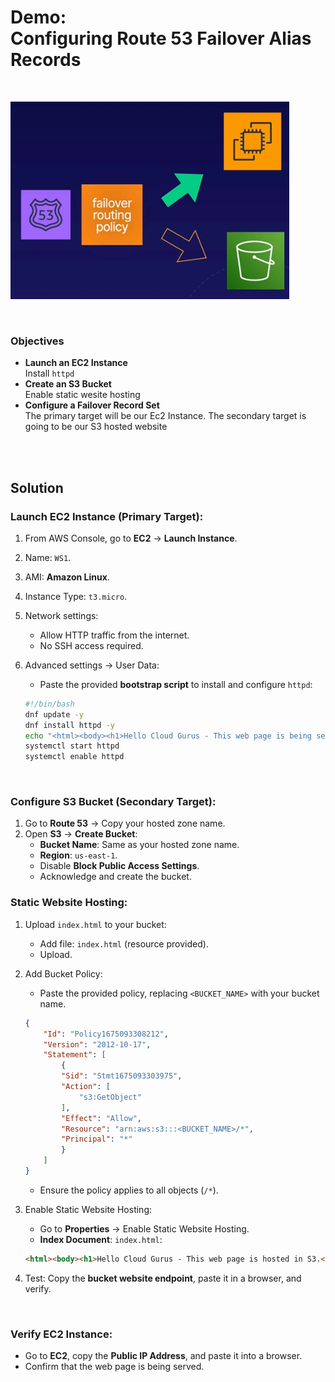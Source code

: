 # Demo:<br>Configuring Route 53 Failover Alias Records

<br>

![](../img/demo/7.10.Route53-FailoverAliasRecord.png)

<br>

### Objectives
- **Launch an EC2 Instance**<br>Install `httpd`
- **Create an S3 Bucket**<br>Enable static wesite hosting
- **Configure a Failover Record Set**<br>The primary target will be our Ec2 Instance. The secondary target is going to be our S3 hosted website

<br><br>

## Solution
### **Launch EC2 Instance (Primary Target):**
1. From AWS Console, go to **EC2** → **Launch Instance**.
2. Name: `WS1`.
3. AMI: **Amazon Linux**.
4. Instance Type: `t3.micro`.
5. Network settings:
   - Allow HTTP traffic from the internet.
   - No SSH access required.
6. Advanced settings → User Data:  
   - Paste the provided **bootstrap script** to install and configure `httpd`:

    ```sh
    #!/bin/bash	
    dnf update -y
    dnf install httpd -y
    echo "<html><body><h1>Hello Cloud Gurus - This web page is being served from EC2.</h1></body></html>" >/var/www/html/index.html
    systemctl start httpd
    systemctl enable httpd
    ```

<br>

### **Configure S3 Bucket (Secondary Target):**
1. Go to **Route 53** → Copy your hosted zone name.
2. Open **S3** → **Create Bucket**:
   - **Bucket Name**: Same as your hosted zone name.
   - **Region**: `us-east-1`.
   - Disable **Block Public Access Settings**.
   - Acknowledge and create the bucket.

### **Static Website Hosting:**
1. Upload `index.html` to your bucket:
   - Add file: `index.html` (resource provided).
   - Upload.
2. Add Bucket Policy:
   - Paste the provided policy, replacing `<BUCKET_NAME>` with your bucket name.

    ```json
    {
        "Id": "Policy1675093308212",
        "Version": "2012-10-17",
        "Statement": [
            {
            "Sid": "Stmt1675093303975",
            "Action": [
                "s3:GetObject"
            ],
            "Effect": "Allow",
            "Resource": "arn:aws:s3:::<BUCKET_NAME>/*",
            "Principal": "*"
            }
        ]
    }
    ```

   - Ensure the policy applies to all objects (`/*`).
3. Enable Static Website Hosting:
   - Go to **Properties** → Enable Static Website Hosting.
   - **Index Document**: `index.html`:

    ```html
    <html><body><h1>Hello Cloud Gurus - This web page is hosted in S3.</h1></body></html>
    ```

4. Test: Copy the **bucket website endpoint**, paste it in a browser, and verify.

<br>

### **Verify EC2 Instance:**
- Go to **EC2**, copy the **Public IP Address**, and paste it into a browser.
- Confirm that the web page is being served.

<br>
